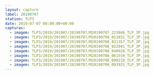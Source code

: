 ```yaml
---
layout: capture
label: 20190707
station: TLP3
date: 2019-07-07 00:00:00+00:00
capturas:
  - imagem: TLP3/2019/201907/20190707/M20190707_223846_TLP_3P.jpg
  - imagem: TLP3/2019/201907/20190707/M20190708_013831_TLP_3P.jpg
  - imagem: TLP3/2019/201907/20190707/M20190708_021357_TLP_3P.jpg
  - imagem: TLP3/2019/201907/20190707/M20190708_022041_TLP_3P.jpg
  - imagem: TLP3/2019/201907/20190707/M20190708_040928_TLP_3P.jpg
  - imagem: TLP3/2019/201907/20190707/M20190708_061559_TLP_3P.jpg
  - imagem: TLP3/2019/201907/20190707/M20190708_090210_TLP_3P.jpg
  - imagem: TLP3/2019/201907/20190707/M20190708_093931_TLP_3P.jpg
---
```

